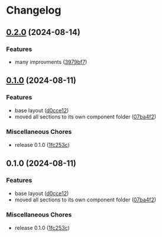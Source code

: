 # Changelog

## [0.2.0](https://github.com/LooLzzz/portfolio/compare/v0.1.0...v0.2.0) (2024-08-14)


### Features

* many improvments ([3979bf7](https://github.com/LooLzzz/portfolio/commit/3979bf749f633a5d9c8e2ec1add1f608826be411))

## [0.1.0](https://github.com/LooLzzz/portfolio/compare/v0.1.0...v0.1.0) (2024-08-11)


### Features

* base layout ([d0cce12](https://github.com/LooLzzz/portfolio/commit/d0cce12a1612567948cbec288f990f8b87da3e59))
* moved all sections to its own component folder ([07ba4f2](https://github.com/LooLzzz/portfolio/commit/07ba4f20ff20f7299da6be8ecba1e1ec376820ff))


### Miscellaneous Chores

* release 0.1.0 ([1fc253c](https://github.com/LooLzzz/portfolio/commit/1fc253c60a86e91d003c0edf516657726a2f1b35))

## 0.1.0 (2024-08-11)


### Features

* base layout ([d0cce12](https://github.com/LooLzzz/portfolio/commit/d0cce12a1612567948cbec288f990f8b87da3e59))
* moved all sections to its own component folder ([07ba4f2](https://github.com/LooLzzz/portfolio/commit/07ba4f20ff20f7299da6be8ecba1e1ec376820ff))


### Miscellaneous Chores

* release 0.1.0 ([1fc253c](https://github.com/LooLzzz/portfolio/commit/1fc253c60a86e91d003c0edf516657726a2f1b35))
